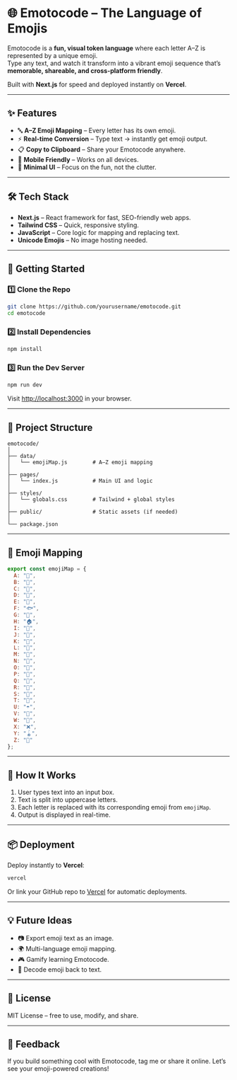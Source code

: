 
# 🌐 Emotocode – The Language of Emojis

Emotocode is a **fun, visual token language** where each letter A–Z is represented by a unique emoji.  
Type any text, and watch it transform into a vibrant emoji sequence that’s **memorable, shareable, and cross-platform friendly**.

Built with **Next.js** for speed and deployed instantly on **Vercel**.

---

## ✨ Features
- 🔤 **A–Z Emoji Mapping** – Every letter has its own emoji.
- ⚡ **Real-time Conversion** – Type text → instantly get emoji output.
- 📋 **Copy to Clipboard** – Share your Emotocode anywhere.
- 📱 **Mobile Friendly** – Works on all devices.
- 🎨 **Minimal UI** – Focus on the fun, not the clutter.

---

## 🛠 Tech Stack
- **Next.js** – React framework for fast, SEO-friendly web apps.
- **Tailwind CSS** – Quick, responsive styling.
- **JavaScript** – Core logic for mapping and replacing text.
- **Unicode Emojis** – No image hosting needed.

---

## 🚀 Getting Started

### 1️⃣ Clone the Repo
```bash
git clone https://github.com/yourusername/emotocode.git
cd emotocode
````

### 2️⃣ Install Dependencies

```bash
npm install
```

### 3️⃣ Run the Dev Server

```bash
npm run dev
```

Visit [http://localhost:3000](http://localhost:3000) in your browser.

---

## 📂 Project Structure

```
emotocode/
│
├── data/
│   └── emojiMap.js        # A–Z emoji mapping
│
├── pages/
│   └── index.js           # Main UI and logic
│
├── styles/
│   └── globals.css        # Tailwind + global styles
│
├── public/                # Static assets (if needed)
│
└── package.json
```

---

## 📜 Emoji Mapping

```js
export const emojiMap = {
  A: "🍏",
  B: "🐝",
  C: "🌊",
  D: "🦆",
  E: "🥚",
  F: "🐟",
  G: "🦒",
  H: "🏠",
  I: "🍦",
  J: "🤹",
  K: "🥝",
  L: "🌿",
  M: "🌙",
  N: "🪺",
  O: "🍊",
  P: "🥔",
  Q: "👑",
  R: "🌈",
  S: "🐍",
  T: "🌴",
  U: "☂️",
  V: "🎻",
  W: "🐋",
  X: "❌",
  Y: "🪀",
  Z: "🦓"
};
```

---

## 🔧 How It Works

1. User types text into an input box.
2. Text is split into uppercase letters.
3. Each letter is replaced with its corresponding emoji from `emojiMap`.
4. Output is displayed in real-time.

---

## 📦 Deployment

Deploy instantly to **Vercel**:

```bash
vercel
```

Or link your GitHub repo to [Vercel](https://vercel.com/) for automatic deployments.

---

## 💡 Future Ideas

* 📷 Export emoji text as an image.
* 🌍 Multi-language emoji mapping.
* 🎮 Gamify learning Emotocode.
* 🔄 Decode emoji back to text.

---

## 📜 License

MIT License – free to use, modify, and share.

---

## 💬 Feedback

If you build something cool with Emotocode, tag me or share it online. Let’s see your emoji-powered creations!

